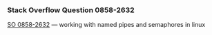 ### Stack Overflow Question 0858-2632

[SO 0858-2632](https://stackoverflow.com/q/08582632) &mdash;
working with named pipes and semaphores in linux
